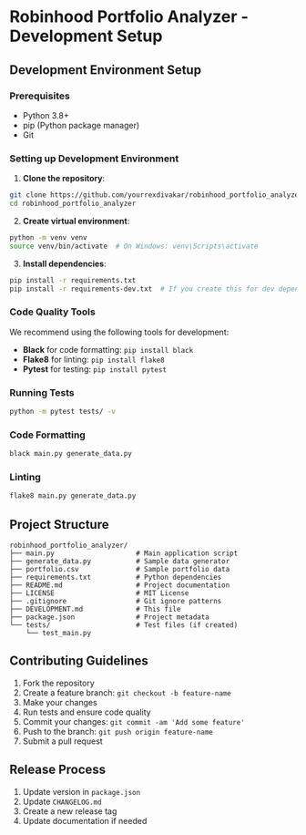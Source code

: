 # Robinhood Portfolio Analyzer - Development Setup

## Development Environment Setup

### Prerequisites

- Python 3.8+
- pip (Python package manager)
- Git

### Setting up Development Environment

1. **Clone the repository**:

```bash
git clone https://github.com/yourrexdivakar/robinhood_portfolio_analyzer.git
cd robinhood_portfolio_analyzer
```

2. **Create virtual environment**:

```bash
python -m venv venv
source venv/bin/activate  # On Windows: venv\Scripts\activate
```

3. **Install dependencies**:

```bash
pip install -r requirements.txt
pip install -r requirements-dev.txt  # If you create this for dev dependencies
```

### Code Quality Tools

We recommend using the following tools for development:

- **Black** for code formatting: `pip install black`
- **Flake8** for linting: `pip install flake8`
- **Pytest** for testing: `pip install pytest`

### Running Tests

```bash
python -m pytest tests/ -v
```

### Code Formatting

```bash
black main.py generate_data.py
```

### Linting

```bash
flake8 main.py generate_data.py
```

## Project Structure

```
robinhood_portfolio_analyzer/
├── main.py                    # Main application script
├── generate_data.py           # Sample data generator
├── portfolio.csv              # Sample portfolio data
├── requirements.txt           # Python dependencies
├── README.md                  # Project documentation
├── LICENSE                    # MIT License
├── .gitignore                 # Git ignore patterns
├── DEVELOPMENT.md             # This file
├── package.json               # Project metadata
└── tests/                     # Test files (if created)
    └── test_main.py
```

## Contributing Guidelines

1. Fork the repository
2. Create a feature branch: `git checkout -b feature-name`
3. Make your changes
4. Run tests and ensure code quality
5. Commit your changes: `git commit -am 'Add some feature'`
6. Push to the branch: `git push origin feature-name`
7. Submit a pull request

## Release Process

1. Update version in `package.json`
2. Update `CHANGELOG.md`
3. Create a new release tag
4. Update documentation if needed
